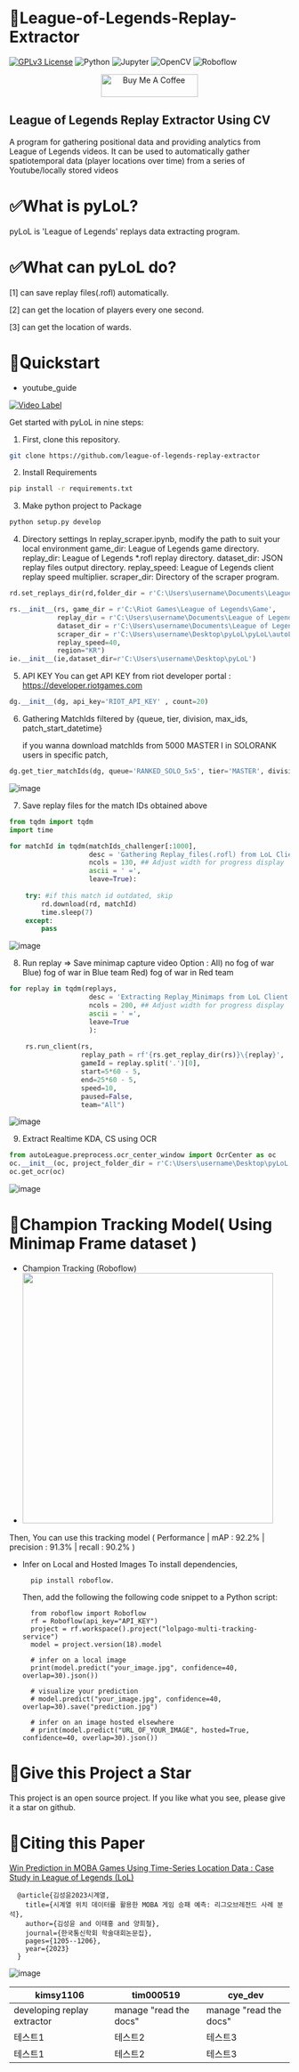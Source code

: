 # 🚩League-of-Legends-Replay-Extractor

[![GPLv3 License](https://img.shields.io/badge/License-GPL%20v3-yellow.svg)](https://www.gnu.org/licenses/gpl-3.0)
![Python](https://img.shields.io/badge/Made%20with-Python-1f425f.svg)
![Jupyter](https://img.shields.io/badge/Made%20with-Jupyter-orange.svg)
![OpenCV](https://img.shields.io/badge/Uses-OpenCV-green.svg)
![Roboflow](https://img.shields.io/badge/Uses-Roboflow-blue.svg)


<p align="center">
   <a href="https://www.buymeacoffee.com/201902664" target="_blank"><img src="https://cdn.buymeacoffee.com/buttons/default-yellow.png" alt="Buy Me A Coffee" height="41" width="174"></a>   
</p>

## **League of Legends Replay Extractor Using CV**

A program for gathering positional data and providing analytics from League of Legends videos. It can be used to automatically gather spatiotemporal data (player locations over time) from a series of Youtube/locally stored videos

# ✅What is pyLoL?

pyLoL is 'League of Legends' replays data extracting program.

# ✅What can pyLoL do?

[1] can save replay files(.rofl) automatically.

[2] can get the location of players every one second.

[3] can get the location of wards.

# 🚀Quickstart

- youtube_guide

[![Video Label](http://img.youtube.com/vi/0z9_jyfS1TQ/0.jpg)](https://youtu.be/0z9_jyfS1TQ)

Get started with pyLoL in nine steps:

1. First, clone this repository.

```bash
git clone https://github.com/league-of-legends-replay-extractor
```

2. Install Requirements

```bash
pip install -r requirements.txt
```

3. Make python project to Package
   
```bash
python setup.py develop
```

4. Directory settings
   In replay_scraper.ipynb, modify the path to suit your local environment
   game_dir: League of Legends game directory.
   replay_dir: League of Legends *.rofl replay directory.
   dataset_dir: JSON replay files output directory.
   replay_speed: League of Legends client replay speed multiplier.
   scraper_dir: Directory of the scraper program.
   
```python
rd.set_replays_dir(rd,folder_dir = r'C:\Users\username\Documents\League of Legends\Replays')  # replay download directory

rs.__init__(rs, game_dir = r'C:\Riot Games\League of Legends\Game',                          
            replay_dir = r'C:\Users\username\Documents\League of Legends\Replays',               
            dataset_dir = r'C:\Users\username\Documents\League of Legends\Dataset',              
            scraper_dir = r'C:\Users\username\Desktop\pyLoL\pyLoL\autoLeague\replays',
            replay_speed=40,
            region="KR")
ie.__init__(ie,dataset_dir=r'C:\Users\username\Desktop\pyLoL')
```

5. API KEY
   You can get API KEY from riot developer portal : https://developer.riotgames.com
   
```python
dg.__init__(dg, api_key='RIOT_API_KEY' , count=20)
```

6. Gathering MatchIds filtered by {queue, tier, division, max_ids, patch_start_datetime}

   if you wanna download matchIds from 5000 MASTER I in SOLORANK users in specific patch,
   
```python
dg.get_tier_matchIds(dg, queue='RANKED_SOLO_5x5', tier='MASTER', division='I' , max_ids=5000, patch_start_datetime='2023.10.26')
```
![image](https://github.com/league-of-legends-replay-extractor/pyLoL/blob/main/assets/extracting_kda.png)

7. Save replay files for the match IDs obtained above

```python
from tqdm import tqdm
import time

for matchId in tqdm(matchIds_challenger[:1000], 
                    desc = 'Gathering Replay_files(.rofl) from LoL Client... ', ## Print statement for progress at the front
                    ncols = 130, ## Adjust width for progress display
                    ascii = ' =', 
                    leave=True):
    
    try: #if this match id outdated, skip
        rd.download(rd, matchId)
        time.sleep(7)
    except:
        pass
```
![image](https://github.com/league-of-legends-replay-extractor/pyLoL/blob/main/assets/gathering_replay_files.png)

8. Run replay => Save minimap capture video
   Option : All) no fog of war
            Blue) fog of war in Blue team
            Red)  fog of war in Red team
```python
for replay in tqdm(replays,
                    desc = 'Extracting Replay_Minimaps from LoL Client... ', ## Print statement for progress at the front
                    ncols = 200, ## Adjust width for progress display
                    ascii = ' =', 
                    leave=True
                    ):
    
    rs.run_client(rs,
                  replay_path = rf'{rs.get_replay_dir(rs)}\{replay}', 
                  gameId = replay.split('.')[0],
                  start=5*60 - 5, 
                  end=25*60 - 5, 
                  speed=10, 
                  paused=False, 
                  team="All")
```
![image](https://github.com/league-of-legends-replay-extractor/pyLoL/blob/main/assets/extracting_replay_minimaps.png)

9. Extract Realtime KDA, CS using OCR
    
```python
from autoLeague.preprocess.ocr_center_window import OcrCenter as oc
oc.__init__(oc, project_folder_dir = r'C:\Users\username\Desktop\pyLoL')
oc.get_ocr(oc)
```
![image](https://github.com/league-of-legends-replay-extractor/pyLoL/blob/main/assets/extracting_kda.png)

# 🎯Champion Tracking Model( Using Minimap Frame dataset )

- Champion Tracking (Roboflow)
- <img src="https://github.com/kimsy1106/league-of-legends-replay-extractor/assets/53938323/0c678dbf-82e7-4219-9f77-3faf3a58b358" width="450" height="450">

Then, You can use this tracking model ( Performance | mAP : 92.2% | precision : 91.3% | recall : 90.2% )
- Infer on Local and Hosted Images
    To install dependencies,

        pip install roboflow.

    Then, add the following the following code snippet to a Python script:
  
        from roboflow import Roboflow
        rf = Roboflow(api_key="API_KEY")
        project = rf.workspace().project("lolpago-multi-tracking-service")
        model = project.version(18).model
        
        # infer on a local image
        print(model.predict("your_image.jpg", confidence=40, overlap=30).json())
        
        # visualize your prediction
        # model.predict("your_image.jpg", confidence=40, overlap=30).save("prediction.jpg")
        
        # infer on an image hosted elsewhere
        # print(model.predict("URL_OF_YOUR_IMAGE", hosted=True, confidence=40, overlap=30).json())

# 🌠Give this Project a Star

This project is an open source project. If you like what you see, please give it a star on github.

# 📝Citing this Paper

[Win Prediction in MOBA Games Using Time-Series Location Data : Case Study in League of Legends (LoL)](https://journal-home.s3.ap-northeast-2.amazonaws.com/site/2023w/abs/0632-RRHIQ.pdf)

      @article{김성윤2023시계열,
        title={시계열 위치 데이터를 활용한 MOBA 게임 승패 예측: 리그오브레전드 사례 분석},
        author={김성윤 and 이태홍 and 양희철},
        journal={한국통신학회 학술대회논문집},
        pages={1205--1206},
        year={2023}
      }

![image](https://github.com/kimsy1106/league-of-legends-replay-extractor/assets/53938323/c33b106a-63eb-4b2e-9fca-dd89e445c2c3)


|kimsy1106|tim000519|cye_dev|
|------|---|---|
|developing replay extractor|manage "read the docs"|manage "read the docs"|
|테스트1|테스트2|테스트3|
|테스트1|테스트2|테스트3|




